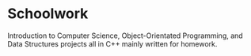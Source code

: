 # Schoolwork
Introduction to Computer Science, Object-Orientated Programming, and Data Structures projects all in C++ mainly written for homework.

